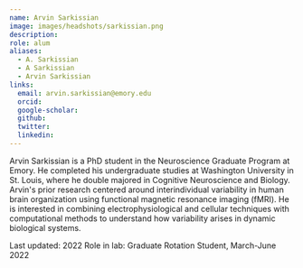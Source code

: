 ```yaml
---
name: Arvin Sarkissian
image: images/headshots/sarkissian.png
description:
role: alum
aliases:
  - A. Sarkissian
  - A Sarkissian
  - Arvin Sarkissian
links:
  email: arvin.sarkissian@emory.edu
  orcid: 
  google-scholar: 
  github: 
  twitter: 
  linkedin: 
---
```


Arvin Sarkissian is a PhD student in the Neuroscience Graduate Program at Emory. He completed his undergraduate studies at Washington University in St. Louis, where he double majored in Cognitive Neuroscience and Biology. Arvin's prior research centered around interindividual variability in human brain organization using functional magnetic resonance imaging (fMRI). He is interested in combining electrophysiological and cellular techniques with computational methods to understand how variability arises in dynamic biological systems.

Last updated: 2022
Role in lab: Graduate Rotation Student, March-June 2022
